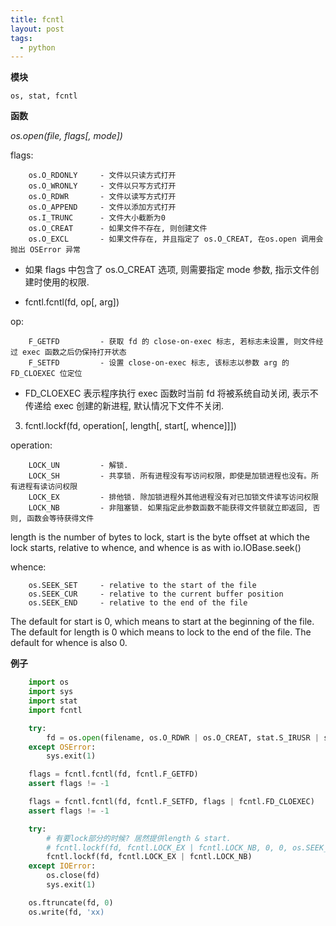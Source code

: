 ```yaml
---
title: fcntl
layout: post
tags:
  - python
---
```


**模块**

```nohighlight
os, stat, fcntl
```

**函数**

*os.open(file, flags[, mode])*

flags:

```nohighlight
    os.O_RDONLY     - 文件以只读方式打开
    os.O_WRONLY     - 文件以只写方式打开
    os.O_RDWR       - 文件以读写方式打开
    os.O_APPEND     - 文件以添加方式打开
    os.I_TRUNC      - 文件大小截断为0
    os.O_CREAT      - 如果文件不存在, 则创建文件
    os.O_EXCL       - 如果文件存在, 并且指定了 os.O_CREAT, 在os.open 调用会抛出 OSError 异常
```

* 如果 flags 中包含了 os.O_CREAT 选项, 则需要指定 mode 参数, 指示文件创建时使用的权限.


- fcntl.fcntl(fd, op[, arg])

op:

```nohighlight
    F_GETFD         - 获取 fd 的 close-on-exec 标志, 若标志未设置, 则文件经过 exec 函数之后仍保持打开状态
    F_SETFD         - 设置 close-on-exec 标志, 该标志以参数 arg 的 FD_CLOEXEC 位定位
```

* FD_CLOEXEC 表示程序执行 exec 函数时当前 fd 将被系统自动关闭, 表示不传递给 exec 创建的新进程, 默认情况下文件不关闭.

3. fcntl.lockf(fd, operation[, length[, start[, whence]]])

operation:

```nohighlight
    LOCK_UN         - 解锁.
    LOCK_SH         - 共享锁. 所有进程没有写访问权限，即使是加锁进程也没有。所有进程有读访问权限
    LOCK_EX         - 排他锁. 除加锁进程外其他进程没有对已加锁文件读写访问权限
    LOCK_NB         - 非阻塞锁. 如果指定此参数函数不能获得文件锁就立即返回, 否则, 函数会等待获得文件
```

length is the number of bytes to lock, start is the byte offset at which the lock starts, relative to whence, and whence is as with io.IOBase.seek()

whence:

```nohighlight
    os.SEEK_SET     - relative to the start of the file
    os.SEEK_CUR     - relative to the current buffer position
    os.SEEK_END     - relative to the end of the file
```

The default for start is 0, which means to start at the beginning of the file. The default for length is 0 which means to lock to the end of the file. The default for whence is also 0.


**例子**

```python
    import os
    import sys
    import stat
    import fcntl

    try:
        fd = os.open(filename, os.O_RDWR | os.O_CREAT, stat.S_IRUSR | stat.S_IWUSR)
    except OSError:
        sys.exit(1)

    flags = fcntl.fcntl(fd, fcntl.F_GETFD)
    assert flags != -1

    flags = fcntl.fcntl(fd, fcntl.F_SETFD, flags | fcntl.FD_CLOEXEC)
    assert flags != -1

    try:
        # 有要lock部分的时候? 居然提供length & start.
        # fcntl.lockf(fd, fcntl.LOCK_EX | fcntl.LOCK_NB, 0, 0, os.SEEK_SET)
        fcntl.lockf(fd, fcntl.LOCK_EX | fcntl.LOCK_NB)
    except IOError:
        os.close(fd)
        sys.exit(1)

    os.ftruncate(fd, 0)
    os.write(fd, 'xx)
```
